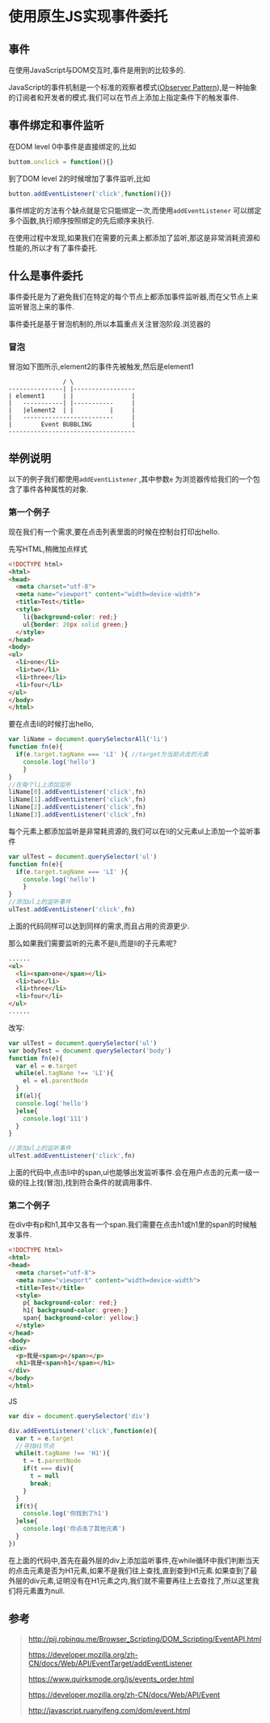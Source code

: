 # 使用原生JS实现事件委托

## 事件

在使用JavaScript与DOM交互时,事件是用到的比较多的.

JavaScript的事件机制是一个标准的观察者模式([Observer Pattern](https://zh.wikipedia.org/zh/%E8%A7%82%E5%AF%9F%E8%80%85%E6%A8%A1%E5%BC%8F)),是一种抽象的订阅者和开发者的模式.我们可以在节点上添加上指定条件下的触发事件.

## 事件绑定和事件监听

在DOM level 0中事件是直接绑定的,比如

```javascript
buttom.onclick = function(){}
```

到了DOM level 2的时候增加了事件监听,比如

```javascript
button.addEventListener('click',function(){})
```

事件绑定的方法有个缺点就是它只能绑定一次,而使用`addEventListener` 可以绑定多个函数,执行顺序按照绑定的先后顺序来执行.

在使用过程中发现,如果我们在需要的元素上都添加了监听,那这是非常消耗资源和性能的,所以才有了事件委托.

## 什么是事件委托

事件委托是为了避免我们在特定的每个节点上都添加事件监听器,而在父节点上来监听冒泡上来的事件.

事件委托是基于冒泡机制的,所以本篇重点关注冒泡阶段.浏览器的

### 冒泡

冒泡如下图所示,element2的事件先被触发,然后是element1

```
               / \
---------------| |-----------------
| element1     | |                |
|   -----------| |-----------     |
|   |element2  | |          |     |
|   -------------------------     |
|        Event BUBBLING           |
-----------------------------------
```



## 举例说明

以下的例子我们都使用`addEventListener` ,其中参数`e` 为浏览器传给我们的一个包含了事件各种属性的对象.

### 第一个例子

现在我们有一个需求,要在点击列表里面的时候在控制台打印出hello.

先写HTML,稍微加点样式	

```html
<!DOCTYPE html>
<html>
<head>
  <meta charset="utf-8">
  <meta name="viewport" content="width=device-width">
  <title>Test</title>
  <style>
    li{background-color: red;}
    ul{border: 20px solid green;}
  </style>
</head>
<body>
<ul>
  <li>one</li>
  <li>two</li>
  <li>three</li>
  <li>four</li>
</ul>
</body>
</html>
```

要在点击li的时候打出hello,

```javascript
var liName = document.querySelectorAll('li')
function fn(e){
  if(e.target.tagName === 'LI' ){ //target为当前点击的元素
    console.log('hello') 
    }
}
//在每个li上添加监听
liName[0].addEventListener('click',fn)
liName[1].addEventListener('click',fn)
liName[2].addEventListener('click',fn)
liName[3].addEventListener('click',fn)
```

每个元素上都添加监听是非常耗资源的,我们可以在li的父元素ul上添加一个监听事件

```javascript
var ulTest = document.querySelector('ul')
function fn(e){
  if(e.target.tagName === 'LI' ){
    console.log('hello') 
    }
}
//添加ul上的监听事件
ulTest.addEventListener('click',fn)
```

上面的代码同样可以达到同样的需求,而且占用的资源更少.



那么如果我们需要监听的元素不是li,而是li的子元素呢?

```html
......
<ul>
  <li><span>one</span></li>
  <li>two</li>
  <li>three</li>
  <li>four</li>
</ul>
......
```

改写:

```javascript
var ulTest = document.querySelector('ul')
var bodyTest = document.querySelector('body')
function fn(e){
  var el = e.target  
  while(el.tagName !== 'LI'){
    el = el.parentNode
  }
  if(el){
  console.log('hello')
  }else{
    console.log('111')
  }
}

//添加ul上的监听事件
ulTest.addEventListener('click',fn)
```

上面的代码中,点击li中的span,ul也能够出发监听事件.会在用户点击的元素一级一级的往上找(冒泡),找到符合条件的就调用事件.

### 第二个例子

在div中有p和h1,其中又各有一个span.我们需要在点击h1或h1里的span的时候触发事件.

```html
<!DOCTYPE html>
<html>
<head>
  <meta charset="utf-8">
  <meta name="viewport" content="width=device-width">
  <title>Test</title>
  <style>
    p{ background-color: red;}
    h1{ background-color: green;}
    span{ background-color: yellow;}
  </style>
</head>
<body>
<div>
  <p>我是<span>p</span></p>
  <h1>我是<span>h1</span></h1>
</div>
</body>
</html>
```



JS

```javascript
var div = document.querySelector('div')

div.addEventListener('click',function(e){
  var t = e.target
  //寻找H1节点
  while(t.tagName !== 'H1'){
    t = t.parentNode
    if(t === div){
      t = null
      break;
    }
  }
  if(t){
    console.log('你找到了h1')
  }else{
    console.log('你点击了其他元素')
  }
})
```

在上面的代码中,首先在最外层的div上添加监听事件,在while循环中我们判断当天的点击元素是否为H1元素,如果不是我们往上查找,直到查到H1元素.如果查到了最外层的div元素,证明没有在H1元素之内,我们就不需要再往上去查找了,所以这里我们将元素置为null.







## 参考

> http://pij.robinqu.me/Browser_Scripting/DOM_Scripting/EventAPI.html
>
> https://developer.mozilla.org/zh-CN/docs/Web/API/EventTarget/addEventListener
>
> https://www.quirksmode.org/js/events_order.html
>
> https://developer.mozilla.org/zh-CN/docs/Web/API/Event
>
> http://javascript.ruanyifeng.com/dom/event.html